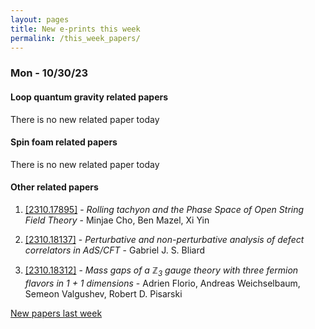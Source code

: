 ```yaml
---
layout: pages
title: New e-prints this week
permalink: /this_week_papers/
---
```




### Mon - 10/30/23

#### Loop quantum gravity related papers

There is no new related paper today 

#### Spin foam related papers

There is no new related paper today 



#### Other related papers

1. [[2310.17895]](https://arxiv.org/abs/2310.17895) - *Rolling tachyon and the Phase Space of Open String Field Theory* - Minjae Cho, Ben Mazel, Xi Yin

1. [[2310.18137]](https://arxiv.org/abs/2310.18137) - *Perturbative and non-perturbative analysis of defect correlators in  AdS/CFT* - Gabriel J. S. Bliard

1. [[2310.18312]](https://arxiv.org/abs/2310.18312) - *Mass gaps of a $\mathbb{Z}_3$ gauge theory with three fermion flavors in  1 + 1 dimensions* - Adrien Florio, Andreas Weichselbaum, Semeon Valgushev, Robert D. Pisarski






[New papers last week]({{site.url}}/archived/weekly/pre-prints/2023/10/30/archived_weekly_papers.html)